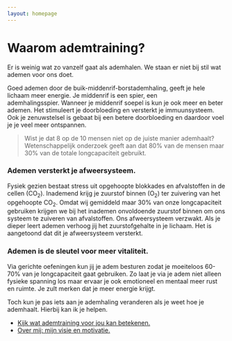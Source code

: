 ```yaml
---
layout: homepage
---
```


# Waarom ademtraining?

Er is weinig wat zo vanzelf gaat als ademhalen. We staan er niet bij stil wat ademen voor ons doet.

Goed ademen door de buik-middenrif-borstademhaling, geeft je hele lichaam meer energie. Je middenrif is een spier, een ademhalingsspier. Wanneer je middenrif soepel is kun je ook meer en beter ademen. Het stimuleert je doorbloeding en versterkt je immuunsysteem. Ook je zenuwstelsel is gebaat bij een betere doorbloeding en daardoor voel je je veel meer ontspannen.

>Wist je dat 8 op de 10 mensen niet op de juiste manier ademhaalt? Wetenschappelijk onderzoek geeft aan dat 80% van de mensen maar 30% van de totale longcapaciteit gebruikt.

### Ademen versterkt je afweersysteem.

Fysiek gezien bestaat stress uit opgehoopte blokkades en afvalstoffen in de cellen (CO<sub>2</sub>). Inademend krijg je zuurstof binnen (O<sub>2</sub>) ter zuivering van het opgehoopte CO<sub>2</sub>. Omdat wij gemiddeld maar 30% van onze longcapaciteit gebruiken krijgen we bij het inademen onvoldoende zuurstof binnen om ons systeem te zuiveren van afvalstoffen. Ons afweersysteem verzwakt. Als je dieper leert ademen verhoog jij het zuurstofgehalte in je lichaam. Het is aangetoond dat dit je afweersysteem versterkt.

### Ademen is de sleutel voor meer vitaliteit.

Via gerichte oefeningen kun jij je adem besturen zodat je moeiteloos 60-70% van je longcapaciteit gaat gebruiken. Zo laat je via je adem niet alleen fysieke spanning los maar ervaar je ook emotioneel en mentaal meer rust en ruimte. Je zult merken dat je meer energie krijgt. 

Toch kun je pas iets aan je ademhaling veranderen als je weet hoe je ademhaalt. Hierbij kan ik je helpen.

<ul class="call-to-action">
  <li><a href="/ademtraining">Kijk wat ademtraining voor jou kan betekenen.</a></li>
  <li><a href="/over-mij">Over mij: mijn visie en motivatie.</a></li>
</ul>
